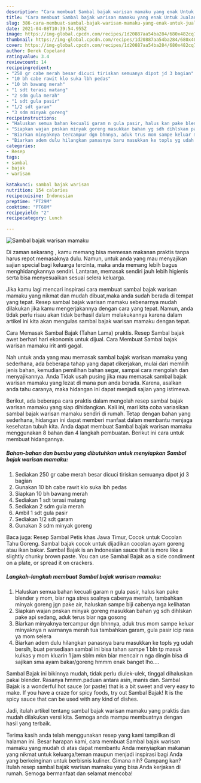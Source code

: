 ```yaml
---
description: "Cara membuat Sambal bajak warisan mamaku yang enak Untuk Jualan"
title: "Cara membuat Sambal bajak warisan mamaku yang enak Untuk Jualan"
slug: 386-cara-membuat-sambal-bajak-warisan-mamaku-yang-enak-untuk-jualan
date: 2021-04-08T10:39:54.955Z
image: https://img-global.cpcdn.com/recipes/1d20887aa54ba284/680x482cq70/sambal-bajak-warisan-mamaku-foto-resep-utama.jpg
thumbnail: https://img-global.cpcdn.com/recipes/1d20887aa54ba284/680x482cq70/sambal-bajak-warisan-mamaku-foto-resep-utama.jpg
cover: https://img-global.cpcdn.com/recipes/1d20887aa54ba284/680x482cq70/sambal-bajak-warisan-mamaku-foto-resep-utama.jpg
author: Derek Copeland
ratingvalue: 3.4
reviewcount: 14
recipeingredient:
- "250 gr cabe merah besar dicuci tiriskan semuanya dipot jd 3 bagian"
- "10 bh cabe rawit klo suka lbh pedas"
- "10 bh bawang merah"
- "1 sdt terasi matang"
- "2 sdm gula merah"
- "1 sdt gula pasir"
- "1/2 sdt garam"
- "3 sdm minyak goreng"
recipeinstructions:
- "Haluskan semua bahan kecuali garam n gula pasir, halus kan pake blender y mom, biar nga stres soalnya cabenya mentah, tambahkan minyak goreng jgn pake air, haluskan sampe biji cabenya nga kelihatan"
- "Siapkan wajan pnskan minyak goreng masukkan bahan yg sdh dihlskan pake api sedang, aduk terus biar nga gosong"
- "Biarkan minyaknya tercampur dgn bhnnya, aduk trus mom sampe keluar minyaknya n warnanya merah tua tambahkan garam, gula pasir icip rasa ya mom selera"
- "Biarkan adem dulu hilangkan panasnya baru masukkan ke topls yg udah bersih, buat persediaan sambal ini bisa tahan sampe 1 bln tp masuk kulkas y mom kluarin 1 jam sblm mkn biar mencair n nga dingin bisa di sajikan sma ayam bakar/goreng hmmm enak banget lho...."
categories:
- Resep
tags:
- sambal
- bajak
- warisan

katakunci: sambal bajak warisan 
nutrition: 154 calories
recipecuisine: Indonesian
preptime: "PT29M"
cooktime: "PT60M"
recipeyield: "2"
recipecategory: Lunch

---
```



![Sambal bajak warisan mamaku](https://img-global.cpcdn.com/recipes/1d20887aa54ba284/680x482cq70/sambal-bajak-warisan-mamaku-foto-resep-utama.jpg)

Di zaman  sekarang , kamu memang bisa memesan makanan praktis tanpa harus repot memasaknya dulu. Namun, untuk anda yang mau menyajikan sajian special bagi keluarga tercinta, maka anda memang lebih bagus menghidangkannya sendiri. Lantaran, memasak sendiri jauh lebih higienis serta bisa menyesuaikan sesuai selera keluarga.

Jika kamu lagi mencari inspirasi cara membuat sambal bajak warisan mamaku yang nikmat dan mudah dibuat,maka anda sudah berada di tempat yang tepat. Resep sambal bajak warisan mamaku  sebenarnya mudah dilakukan jika kamu mengerjakannya dengan cara yang tepat. Namun, anda tidak perlu risau akan tidak berhasil dalam melakukannya 
karena dalam artikel ini kita akan mengulas sambal bajak warisan mamaku dengan tepat.  

Cara Memasak Sambal Bajak (Tahan Lama) praktis. Resep Sambal bajak awet berhari hari ekonomis untuk dijual. Cara Membuat Sambal bajak warisan mamaku irit anti gagal.

Nah untuk anda yang mau memasak sambal bajak warisan mamaku yang sederhana, ada beberapa tahap yang dapat dikerjakan, mulai dari memilih jenis bahan, kemudian pemilihan bahan segar, sampai cara mengolah dan menyajikannya. Anda Tidak usah pusing jika mau memasak sambal bajak warisan mamaku yang lezat di mana pun anda berada. Karena, asalkan anda  tahu caranya, maka hidangan ini dapat menjadi sajian yang istimewa.

Berikut, ada beberapa cara praktis  dalam mengolah resep sambal bajak warisan mamaku yang siap dihidangkan. Kali ini, mari kita coba variasikan sambal bajak warisan mamaku sendiri di rumah. Tetap dengan bahan yang sederhana, hidangan ini dapat memberi manfaat dalam membantu menjaga kesehatan tubuh kita. Anda dapat membuat Sambal bajak warisan mamaku menggunakan 8 bahan dan 4 langkah pembuatan. Berikut ini cara untuk membuat hidangannya.

<!--inarticleads1-->

##### Bahan-bahan dan bumbu yang dibutuhkan untuk menyiapkan Sambal bajak warisan mamaku:

1. Sediakan 250 gr cabe merah besar dicuci tiriskan semuanya dipot jd 3 bagian
1. Gunakan 10 bh cabe rawit klo suka lbh pedas
1. Siapkan 10 bh bawang merah
1. Sediakan 1 sdt terasi matang
1. Sediakan 2 sdm gula merah
1. Ambil 1 sdt gula pasir
1. Sediakan 1/2 sdt garam
1. Gunakan 3 sdm minyak goreng


Baca juga: Resep Sambal Petis khas Jawa Timur, Cocok untuk Cocolan Tahu Goreng. Sambal bajak cocok untuk dijadikan cocolan ayam goreng atau ikan bakar. Sambal Bajak is an Indonesian sauce that is more like a slightly chunky brown paste. You can use Sambal Bajak as a side condiment on a plate, or spread it on crackers. 

<!--inarticleads2-->

##### Langkah-langkah membuat Sambal bajak warisan mamaku:

1. Haluskan semua bahan kecuali garam n gula pasir, halus kan pake blender y mom, biar nga stres soalnya cabenya mentah, tambahkan minyak goreng jgn pake air, haluskan sampe biji cabenya nga kelihatan
1. Siapkan wajan pnskan minyak goreng masukkan bahan yg sdh dihlskan pake api sedang, aduk terus biar nga gosong
1. Biarkan minyaknya tercampur dgn bhnnya, aduk trus mom sampe keluar minyaknya n warnanya merah tua tambahkan garam, gula pasir icip rasa ya mom selera
1. Biarkan adem dulu hilangkan panasnya baru masukkan ke topls yg udah bersih, buat persediaan sambal ini bisa tahan sampe 1 bln tp masuk kulkas y mom kluarin 1 jam sblm mkn biar mencair n nga dingin bisa di sajikan sma ayam bakar/goreng hmmm enak banget lho....


Sambal Bajak ini bikinnya mudah, tidak perlu diulek-ulek, tinggal dihaluskan pakai blender. Rasanya hmmm.paduan antara asin, manis dan. Sambal Bajak is a wonderful hot sauce (or paste) that is a bit sweet and very easy to make. If you have a craze for spicy foods, try out Sambal Bajak! It is the spicy sauce that can be used with any kind of dishes. 

Jadi, itulah artikel tentang  sambal bajak warisan mamaku  yang praktis dan mudah dilakukan versi kita. Semoga anda mampu membuatnya dengan hasil yang terbaik. 

Terima kasih anda telah menggunakan resep yang kami tampilkan di halaman ini. Besar harapan kami, cara membuat  Sambal bajak warisan mamaku yang mudah di atas dapat membantu Anda menyiapkan makanan yang nikmat untuk keluarga/teman maupun menjadi inspirasi bagi Anda yang berkeinginan untuk berbisnis kuliner. Gimana nih? Gampang kan? Itulah resep sambal bajak warisan mamaku yang bisa Anda kerjakan di rumah. Semoga bermanfaat dan selamat mencoba!

